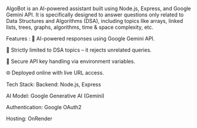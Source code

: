 AlgoBot is an AI-powered assistant built using Node.js, Express, and Google Gemini API.
It is specifically designed to answer questions only related to Data Structures and Algorithms (DSA), including topics like arrays, linked lists, trees, graphs, algorithms, time & space complexity, etc.

  Features :
🧠 AI-powered responses using Google Gemini API.

🎯 Strictly limited to DSA topics – it rejects unrelated queries.

🔐 Secure API key handling via environment variables.

🌐 Deployed online with live URL access.

 Tech Stack:
Backend: Node.js, Express

AI Model: Google Generative AI (Gemini)

Authentication: Google OAuth2

Hosting: OnRender

